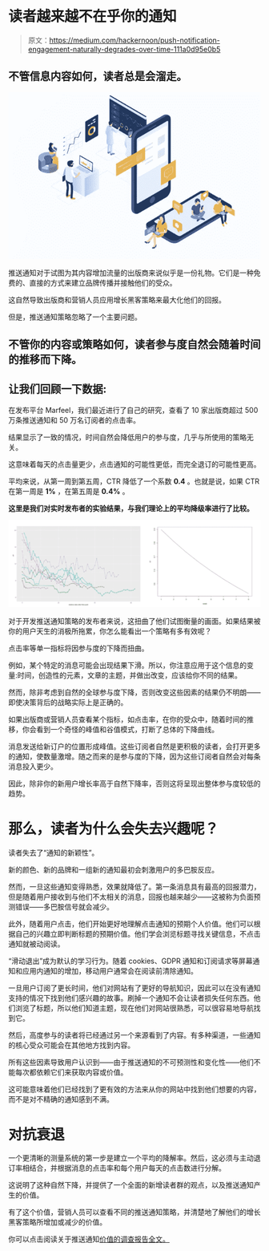 # 读者越来越不在乎你的通知

> 原文：<https://medium.com/hackernoon/push-notification-engagement-naturally-degrades-over-time-111a0d95e0b5>

## 不管信息内容如何，读者总是会溜走。

![](img/554af9b2f148e7b3c19f36068bca8d26.png)

推送通知对于试图为其内容增加流量的出版商来说似乎是一份礼物。它们是一种免费的、直接的方式来建立品牌传播并接触他们的受众。

这自然导致出版商和营销人员应用增长黑客策略来最大化他们的回报。

但是，推送通知策略忽略了一个主要问题。

## 不管你的内容或策略如何，读者参与度自然会随着时间的推移而下降。

## 让我们回顾一下数据:

在发布平台 Marfeel，我们最近进行了自己的研究，查看了 10 家出版商超过 500 万条推送通知和 50 万名订阅者的点击率。

结果显示了一致的情况，时间自然会降低用户的参与度，几乎与所使用的策略无关。

这意味着每天的点击量更少，点击通知的可能性更低，而完全退订的可能性更高。

平均来说，从第一周到第五周，CTR 降低了一个系数 **0.4** 。也就是说，如果 CTR 在第一周是 **1%** ，在第五周是 **0.4%** 。

**这里是我们对实时发布者的实验结果，与我们理论上的平均降级率进行了比较。**

![](img/41c98642da2b971380e302fa6d10b7db.png)

对于开发推送通知策略的发布者来说，这扭曲了他们试图衡量的画面。如果结果被你的用户天生的消极所拖累，你怎么能看出一个策略有多有效呢？

点击率等单一指标将因参与度的下降而扭曲。

例如，某个特定的消息可能会出现结果下滑。所以，你注意应用于这个信息的变量:时间，创造性的元素，文章的主题，并做出改变，应该给你不同的结果。

然而，除非考虑到自然的全球参与度下降，否则改变这些因素的结果仍不明朗——即使决策背后的战略实际上是正确的。

如果出版商或营销人员查看某个指标，如点击率，在你的受众中，随着时间的推移，你会看到一个奇怪的峰值和谷值模式，打断了总体的下降曲线。

消息发送给新订户的位置形成峰值。这些订阅者自然是更积极的读者，会打开更多的通知，使数量激增。随之而来的是参与度的下降，因为这些订阅者自然会对每条消息投入更少。

因此，除非你的新用户增长率高于自然下降率，否则这将呈现出整体参与度较低的趋势。

# 那么，读者为什么会失去兴趣呢？

读者失去了“通知的新颖性”。

新的颜色、新的品牌和一组新的通知最初会刺激用户的多巴胺反应。

然而，一旦这些通知变得熟悉，效果就降低了。第一条消息具有最高的回报潜力，但是随着用户接收到与他们不太相关的消息，回报也越来越少——这被称为负面预测错误——多巴胺信号就会减少。

此外，随着用户点击，他们开始更好地理解点击通知的预期个人价值。他们可以根据自己的兴趣立即判断标题的预期价值。他们学会浏览标题寻找关键信息，不点击通知就被动阅读。

“滑动退出”成为默认的学习行为。随着 cookies、GDPR 通知和订阅请求等屏幕通知和应用内通知的增加，移动用户通常会在阅读前清除通知。

一旦用户订阅了更长时间，他们对网站有了更好的导航知识，因此可以在没有通知支持的情况下找到他们感兴趣的故事。刷掉一个通知不会让读者损失任何东西。他们浏览了标题，所以他们知道主题，现在他们对网站很熟悉，可以很容易地导航找到它。

然后，高度参与的读者将已经通过另一个来源看到了内容。有多种渠道，一些通知的核心受众可能会在其他地方找到内容。

所有这些因素导致用户认识到——由于推送通知的不可预测性和变化性——他们不能每次都依赖它们来获取内容或价值。

这可能意味着他们已经找到了更有效的方法来从你的网站中找到他们想要的内容，而不是对不精确的通知感到不满。

# 对抗衰退

一个更清晰的测量系统的第一步是建立一个平均的降解率。然后，这必须与主动退订率相结合，并根据消息的点击率和每个用户每天的点击数进行分解。

这说明了这种自然下降，并提供了一个全面的新增读者群的观点，以及推送通知产生的价值。

有了这个价值，营销人员可以查看不同的推送通知策略，并清楚地了解他们的增长黑客策略所增加或减少的价值。

你可以点击阅读关于推送通知[价值的调查报告全文。](https://www.marfeel.com/push-notification-whitepaper?utm_source=blog%20post&utm_medium=Organic%20link&utm_campaign=MarfeelPush)